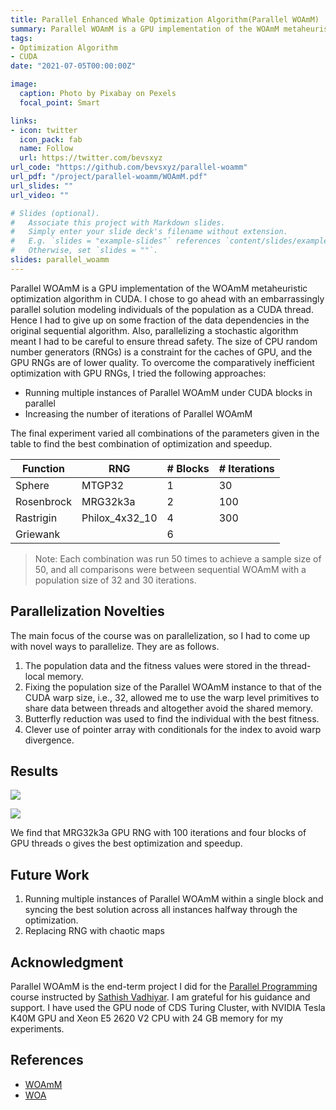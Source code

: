 ```yaml
---
title: Parallel Enhanced Whale Optimization Algorithm(Parallel WOAmM)
summary: Parallel WOAmM is a GPU implementation of the WOAmM metaheuristic optimization algorithm in CUDA.
tags:
- Optimization Algorithm
- CUDA
date: "2021-07-05T00:00:00Z"

image:
  caption: Photo by Pixabay on Pexels
  focal_point: Smart

links:
- icon: twitter
  icon_pack: fab
  name: Follow
  url: https://twitter.com/bevsxyz
url_code: "https://github.com/bevsxyz/parallel-woamm"
url_pdf: "/project/parallel-woamm/WOAmM.pdf"
url_slides: ""
url_video: ""

# Slides (optional).
#   Associate this project with Markdown slides.
#   Simply enter your slide deck's filename without extension.
#   E.g. `slides = "example-slides"` references `content/slides/example-slides.md`.
#   Otherwise, set `slides = ""`.
slides: parallel_woamm
---
```


Parallel WOAmM is a GPU implementation of the WOAmM metaheuristic optimization algorithm in CUDA. I chose to go ahead with an embarrassingly parallel solution modeling individuals of the population as a CUDA thread. Hence I had to give up on some fraction of the data dependencies in the original sequential algorithm. Also, parallelizing a stochastic algorithm meant I had to be careful to ensure thread safety. The size of CPU random number generators (RNGs) is a constraint for the caches of GPU, and the GPU RNGs are of lower quality. To overcome the comparatively inefficient optimization with GPU RNGs, I tried the following approaches:

- Running multiple instances of Parallel WOAmM under CUDA blocks in parallel
- Increasing the number of iterations of Parallel WOAmM

The final experiment varied all combinations of the parameters given in the table to find the best combination of optimization and speedup.

| Function   | RNG            | # Blocks | # Iterations |
| ---------- | -------------- | -------- | ----------- |
| Sphere     | MTGP32         | 1        | 30          |
| Rosenbrock | MRG32k3a       | 2        | 100         |
| Rastrigin  | Philox_4x32_10 | 4        | 300         |
| Griewank   |                | 6        |             |

>Note: Each combination was run 50 times to achieve a sample size of 50, and all comparisons were between sequential WOAmM with a population size of 32 and 30 iterations.

## Parallelization Novelties

The main focus of the course was on parallelization, so I had to come up with novel ways to parallelize. They are as follows.

1. The population data and the fitness values were stored in the thread-local memory.
2. Fixing the population size of the Parallel WOAmM instance to that of the CUDA warp size, i.e., 32, allowed me to use the warp level primitives to share data between threads and altogether avoid the shared memory.
3. Butterfly reduction was used to find the individual with the best fitness.
4. Clever use of pointer array with conditionals for the index to avoid warp divergence.

## Results

![](fitness.png)

![](speed_up.png)

We find that MRG32k3a GPU RNG with 100 iterations and four blocks of GPU threads o gives the best optimization and speedup.

## Future Work

1. Running multiple instances of Parallel WOAmM within a single block and syncing the best solution across all instances halfway through the optimization.
2. Replacing RNG with chaotic maps

## Acknowledgment

Parallel WOAmM is the end-term project I did for the [Parallel Programming](http://cds.iisc.ac.in/courses/ds-295-parallel-programming/) course instructed by [Sathish Vadhiyar](http://cds.iisc.ac.in/faculty/vss/). I am grateful for his guidance and support. I have used the GPU node of CDS Turing Cluster, with NVIDIA Tesla K40M GPU and Xeon E5 2620 V2 CPU with 24 GB memory for my experiments.

## References

- [WOAmM](https://www.sciencedirect.com/science/article/pii/S0360835220307567)
- [WOA](https://www.sciencedirect.com/science/article/pii/S0965997816300163)